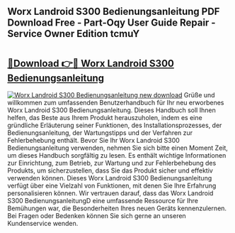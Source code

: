 ## Worx Landroid S300 Bedienungsanleitung PDF Download Free - Part-Oqy User Guide Repair - Service Owner Edition tcmuY

# <h2><a href="http://df2gng.blite.top/?on=Worx+Landroid+S300+Bedienungsanleitung">🔗Download 👉🔴 Worx Landroid S300 Bedienungsanleitung</a></h2>

[![Worx Landroid S300 Bedienungsanleitung new download](https://i.imgur.com/lujVjoI.png)](http://df2gng.blite.top/?on=Worx+Landroid+S300+Bedienungsanleitung)
Grüße und willkommen zum umfassenden Benutzerhandbuch für Ihr neu erworbenes Worx Landroid S300 Bedienungsanleitung. Dieses Handbuch soll Ihnen helfen, das Beste aus Ihrem Produkt herauszuholen, indem es eine gründliche Erläuterung seiner Funktionen, des Installationsprozesses, der Bedienungsanleitung, der Wartungstipps und der Verfahren zur Fehlerbehebung enthält. Bevor Sie Ihr Worx Landroid S300 Bedienungsanleitung verwenden, nehmen Sie sich bitte einen Moment Zeit, um dieses Handbuch sorgfältig zu lesen. Es enthält wichtige Informationen zur Einrichtung, zum Betrieb, zur Wartung und zur Fehlerbehebung des Produkts, um sicherzustellen, dass Sie das Produkt sicher und effektiv verwenden können. Dieses Worx Landroid S300 Bedienungsanleitung verfügt über eine Vielzahl von Funktionen, mit denen Sie Ihre Erfahrung personalisieren können. Wir vertrauen darauf, dass das Worx Landroid S300 BedienungsanleitungD eine umfassende Ressource für Ihre Bemühungen war, die Besonderheiten Ihres neuen Geräts kennenzulernen. Bei Fragen oder Bedenken können Sie sich gerne an unseren Kundenservice wenden.
